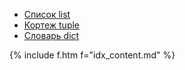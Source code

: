 - [Список list](list)
- [Кортеж tuple](tuple)
- [Словарь dict](dict)

{% include f.htm f="idx_content.md" %}
